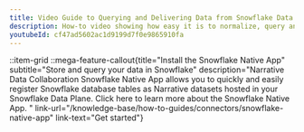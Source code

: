 ```yaml
---
title: Video Guide to Querying and Delivering Data from Snowflake Data Plane
description: How-to video showing how easy it is to normalize, query and deliver data from Snowflake to connected destinations like The Trade Desk
youtubeId: cf47ad5602ac1d9199d7f0e9865910fa
---
```


::item-grid
::mega-feature-callout{title="Install the Snowflake Native App" subtitle="Store and query your data in Snowflake" description="Narrative Data Collaboration Snowflake Native App allows you to quickly and easily register Snowflake database tables as Narrative datasets hosted in your Snowflake Data Plane. Click here to learn more about the Snowflake Native App. " link-url="/knowledge-base/how-to-guides/connectors/snowflake-native-app" link-text="Get started"}
